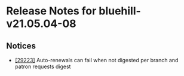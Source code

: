 
# Release Notes for bluehill-v21.05.04-08

## Notices

- [[29223]](http://bugs.koha-community.org/bugzilla3/show_bug.cgi?id=29223) Auto-renewals can fail when not digested per branch and patron requests digest


